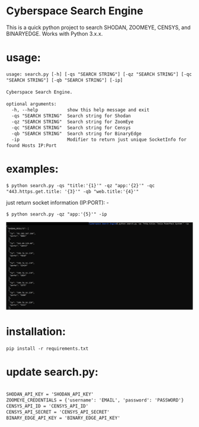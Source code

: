 # Cyberspace Search Engine
This is a quick python project to search SHODAN, ZOOMEYE, CENSYS, and BINARYEDGE. Works with Python 3.x.x.

# usage:
```
usage: search.py [-h] [-qs "SEARCH STRING"] [-qz "SEARCH STRING"] [-qc "SEARCH STRING"] [-qb "SEARCH STRING"] [-ip]

Cyberspace Search Engine.

optional arguments:
  -h, --help           show this help message and exit
  -qs "SEARCH STRING"  Search string for Shodan
  -qz "SEARCH STRING"  Search string for ZoomEye
  -qc "SEARCH STRING"  Search string for Censys
  -qb "SEARCH STRING"  Search string for BinaryEdge
  -ip                  Modifier to return just unique SocketInfo for found Hosts IP:Port
```                        

# examples:
```
$ python search.py -qs "title:'{1}'" -qz "app:'{2}'" -qc "443.https.get.title: '{3}'" -qb "web.title:'{4}'"
```


just return socket information (IP:PORT): -
```
$ python search.py -qz "app:'{5}'" -ip
```
![picture](1.PNG)

# installation:
`pip install -r requirements.txt`


# update search.py:
```

SHODAN_API_KEY = 'SHODAN_API_KEY'
ZOOMEYE_CREDENTIALS = {'username': 'EMAIL', 'password': 'PASSWORD'}
CENSYS_API_ID = 'CENSYS_API_ID'
CENSYS_API_SECRET = 'CENSYS_API_SECRET'
BINARY_EDGE_API_KEY = 'BINARY_EDGE_API_KEY'

